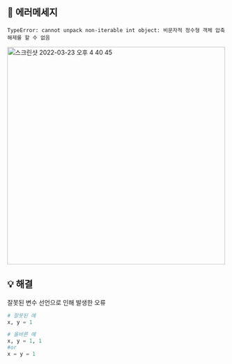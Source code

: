 ## 📌 에러메세지
```TypeError: cannot unpack non-iterable int object: 비문자적 정수형 객체 압축해제를 할 수 없음``` </br>

<img width="500" alt="스크린샷 2022-03-23 오후 4 40 45" src="https://user-images.githubusercontent.com/70746467/159647854-f13ea8be-a861-43dc-84f9-5e7f140660d0.png">

## :bulb: 해결
잘못된 변수 선언으로 인해 발생한 오류
```python
# 잘못된 예
x, y = 1

# 올바른 예
x, y = 1, 1 
#or
x = y = 1 
```
